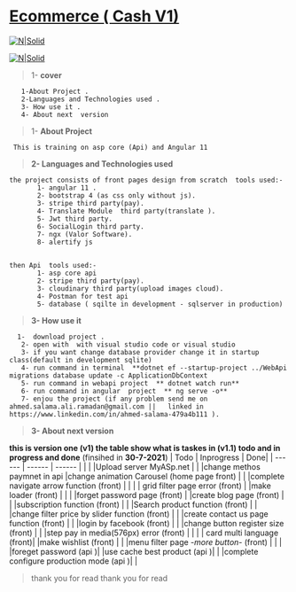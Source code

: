# [Ecommerce ( Cash V1)](http://ahmedsalamafci1-001-site1.htempurl.com/)

[![N|Solid](https://res.cloudinary.com/dxb44v7tw/image/upload/v1624811642/ecommerce/dd_swnfrs.jpg)](https://nodesource.com/products/nsolid)

[![N|Solid](https://res.cloudinary.com/dxb44v7tw/image/upload/v1624811805/ecommerce/dd_q3y3bd.jpg)](https://nodesource.com/products/nsolid)

>  1-  **cover** 
      
       1-About Project .
       2-Languages and Technologies used .
       3- How use it .
       4- About next  version    
>  1- **About Project**
  
     This is training on asp core (Api) and Angular 11   
 
> **2- Languages and Technologies used**
    
    the project consists of front pages design from scratch  tools used:-
           1- angular 11 .
           2- bootstrap 4 (as css only without js).
           3- stripe third party(pay).
           4- Translate Module  third party(translate ).
           5- Jwt third party.
           6- SocialLogin third party.
           7- ngx (Valor Software).
           8- alertify js

           
    then Api  tools used:-
           1- asp core api
           2- stripe third party(pay).
           3- cloudinary third party(upload images cloud).
           4- Postman for test api
           5- database ( sqilte in development - sqlserver in production) 
           
> **3- How use it**
        
      1-  download project .
       2- open with  with visual studio code or visual studio
       3- if you want change database provider change it in startup class(default in development sqlite)
       4- run command in terminal  **dotnet ef --startup-project ../WebApi migrations database update -c ApplicationDbContext
       5- run command in webapi project  ** dotnet watch run** 
       6- run command in angular  project  ** ng serve -o** 
       7- enjou the project (if any problem send me on ahmed.salama.ali.ramadan@gmail.com ||   linked in https://www.linkedin.com/in/ahmed-salama-479a4b111 ).
> **3- About next  version**  


**this is version one (v1) the table show what is taskes in (v1.1) todo and in progress and   done** (finsihed  in **30-7-2021**)
  | Todo | Inprogress | Done|
| ------   | ------ | ------ |
|  |  |Upload server MyASp.net
|  |  |change methos paymnet in api
|change animation  Carousel (home page front) | |
|complete navigate arrow function (front) | |
| | grid filter page error (front) |
|make loader (front) | |
| |forget password page  (front) |
|create blog page (front) | |
|subscription  function (front) | |
|Search product   function (front) | |
|change filter price by slider  function (front) | |
|create contact us page function (front) | |
|login by facebook (front) | |
|change button register size (front) | |
|step pay in media(576px)  error (front) | |
| | card multi language  (front)|
|make wishlist  (front) | |
|menu filter page *-*more button*-*  (front) | |
| |foreget password (api )| 
|use cache  best product (api )| |
|complete configure production mode (api )| |


>thank you for read
>thank you for read

       
       
       
       
